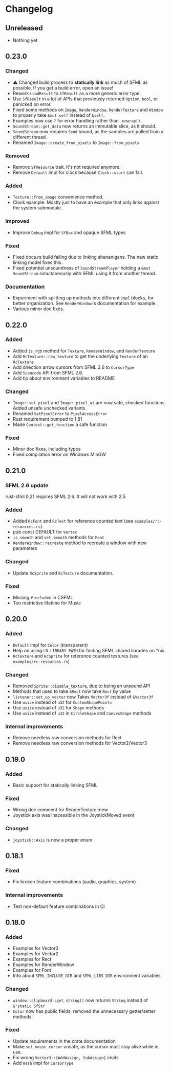 # Changelog

## Unreleased

- Nothing yet

## 0.23.0

### Changed

- ⚠️ Changed build process to **statically link** as much of SFML as possible. If you get a build error, open an issue!
- Rework `LoadResult` to `SfResult` as a more generic error type.
- Use `SfResult` in a lot of APIs that previously returned `Option`, `bool`, or panicked on error.
- Fixed some methods on `Image`, `RenderWindow`, `RenderTexture` and `Window` to properly take `&mut self` instead of `&self`.
- Examples now use `?` for error handling rather than `.unwrap()`.
- `SoundStream::get_data` now returns an immutable slice, as it should.
- `SoundStream` now requires `Send` bound, as the samples are polled from a different thread.
- Renamed `Image::create_from_pixels` to `Image::from_pixels`

### Removed

- Remove `SfResource` trait. It's not required anymore.
- Remove `Default` impl for clock because `Clock::start` can fail.

### Added

- `Texture::from_image` convenience method.
- Clock example. Mostly just to have an example that only links against the system submodule.

### Improved

- Improve `Debug` impl for `SfBox` and opaque SFML types

### Fixed

- Fixed docs.rs build failing due to linking shenanigans. The new static linking model fixes this.
- Fixed potential unsoundness of `SoundStreamPlayer` holding a `&mut SoundStream` simultaneously with SFML
  using it from another thread.

### Documentation

- Experiment with splitting up methods into different `impl` blocks, for better organization.
  See `RenderWindow`'s documentation for example.
- Various minor doc fixes.

## 0.22.0

### Added

- Added `is_rgb` method for `Texture`, `RenderWindow`, and `RenderTexture`
- Add `RcTexture::raw_texture` to get the underlying `Texture` of an `RcTexture`
- Add direction arrow cursors from SFML 2.6 to `CursorType`
- Add `Scancode` API from SFML 2.6.
- Add tip about environment variables to README

### Changed

- `Image::set_pixel` and `Image::pixel_at` are now safe, checked functions. Added unsafe unchecked variants.
- Renamed `SetPixelError` to `PixelAccessError`
- Rust requirement bumped to 1.81
- Made `Context::get_function` a safe function

### Fixed

- Minor doc fixes, including typos
- Fixed compilation error on Windows MinGW

## 0.21.0

### SFML 2.6 update

rust-sfml 0.21 requires SFML 2.6. It will not work with 2.5.

### Added
- Added `RcFont` and `RcText` for reference counted text (see `examples/rc-resources.rs`)
- pub const DEFAULT for `Vertex`
- `is_smooth` and `set_smooth` methods for `Font`
- `RenderWindow::recreate` method to recreate a window with new parameters

### Changed
- Update `RcSprite` and `RcTexture` documentation.

### Fixed
- Missing `#include`s in CSFML
- Too restrictive lifetime for Music

## 0.20.0

### Added
- `Default` impl for `Color` (transparent)
- Help on using `LD_LIBRARY_PATH` for finding SFML shared libraries on *nix.
- `RcTexture` and `RcSprite` for reference counted textures (see `examples/rc-resources.rs`)

### Changed
- Removed `Sprite::disable_texture`, due to being an unsound API
- Methods that used to take `&Rect` now take `Rect` by value
- `listener::set_up_vector` now Takes `Vector3f` instead of `&Vector3f`
- Use `usize` instead of `u32` for `CustomShapePoints`
- Use `usize` instead of `u32` for `Shape` methods
- Use `usize` instead of `u32` in `CircleShape` and `ConvexShape` methods

### Internal improvements
- Remove needless raw conversion methods for Rect
- Remove needless raw conversion methods for Vector2/Vector3

## 0.19.0

### Added
- Basic support for statically linking SFML

### Fixed

- Wrong doc comment for RenderTexture::new
- Joystick axis was inacessible in the JoystickMoved event

### Changed
- `joystick::Axis` is now a proper enum

## 0.18.1

### Fixed
- Fix broken feature combinations (audio, graphics, system)

### Internal improvements
- Test non-default feature combinations in CI

## 0.18.0

### Added
- Examples for Vector3
- Examples for Vector2
- Examples for Rect
- Examples for RenderWindow
- Examples for Font
- Info about `SFML_INCLUDE_DIR` and `SFML_LIBS_DIR` environment variables

### Changed
- `window::clipboard::get_string()` now returns `String` instead of `&'static SfStr`
- `Color` now has public fields, removed the unnecessary getter/setter methods.

### Fixed
- Update requirements in the crate documentation
- Make `set_mouse_cursor` unsafe, as the cursor must stay alive while in use.
- Fix wrong `Vector3::{AddAssign, SubAssign}` impls
- Add `Hash` impl for `CursorType`
